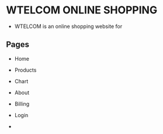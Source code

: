 # WTELCOM ONLINE SHOPPING

- WTELCOM is an online shopping website for

## Pages

- Home
- Products
- Chart
- About
- Billing
- Login

-
